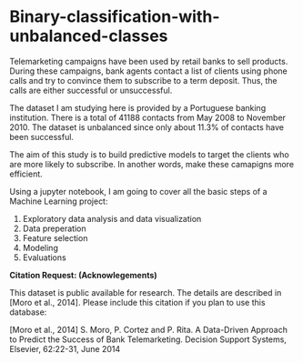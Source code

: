 # Binary-classification-with-unbalanced-classes
Telemarketing campaigns have been used by retail banks to sell products. During these campaigns, bank agents contact a list of clients using phone calls and try to convince them to subscribe to a term deposit. Thus, the calls are either successful or unsuccessful.

The dataset I am studying here is provided by a Portuguese banking institution. There is a total of 41188 contacts from May 2008 to November 2010. The dataset is unbalanced since only about 11.3% of contacts have been successful.

The aim of this study is to build predictive models to target the clients who are more likely to subscribe. In another words, make these camapigns more efficient.

Using a jupyter notebook, I am going to cover all the basic steps of a Machine Learning project:

1. Exploratory data analysis and data visualization
2. Data preperation
3. Feature selection
4. Modeling
5. Evaluations

**Citation Request: (Acknowlegements)**

This dataset is public available for research. The details are described in [Moro et al., 2014].
Please include this citation if you plan to use this database:

[Moro et al., 2014] S. Moro, P. Cortez and P. Rita. A Data-Driven Approach to Predict the Success of Bank Telemarketing. Decision Support Systems, Elsevier, 62:22-31, June 2014

